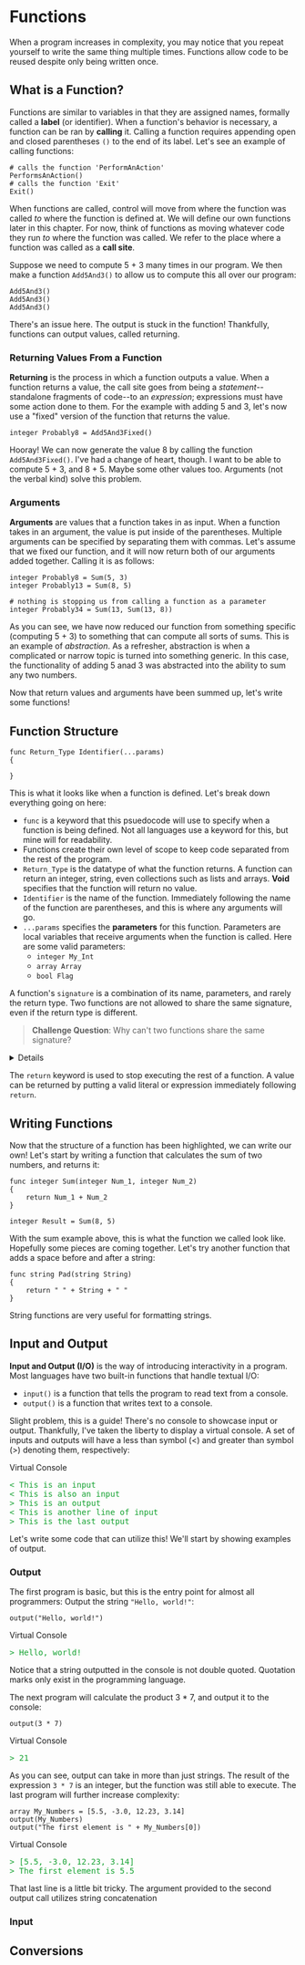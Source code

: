 # Functions

When a program increases in complexity, you may notice that you repeat yourself to write the same thing multiple times. Functions allow code to be reused despite only being written once.

## What is a Function?

Functions are similar to variables in that they are assigned names, formally called a **label** (or identifier). When a function's behavior is necessary, a function can be ran by **calling** it. Calling a function requires appending open and closed parentheses `()` to the end of its label. Let's see an example of calling functions:

```
# calls the function 'PerformAnAction'
PerformsAnAction()
# calls the function 'Exit'
Exit()
```

When functions are called, control will move from where the function was called _to_ where the function is defined at. We will define our own functions later in this chapter. For now, think of functions as moving whatever code they run _to_ where the function was called. We refer to the place where a function was called as a **call site**.

Suppose we need to compute 5 + 3 many times in our program. We then make a function `Add5And3()` to allow us to compute this all over our program:

```
Add5And3()
Add5And3()
Add5And3()
```

There's an issue here. The output is stuck in the function! Thankfully, functions can output values, called returning.

### Returning Values From a Function

**Returning** is the process in which a function outputs a value. When a function returns a value, the call site goes from being a _statement_--standalone fragments of code--to an _expression_; expressions must have some action done to them. For the example with adding 5 and 3, let's now use a "fixed" version of the function that returns the value.

```
integer Probably8 = Add5And3Fixed()
```

Hooray! We can now generate the value 8 by calling the function `Add5And3Fixed()`. I've had a change of heart, though. I want to be able to compute 5 + 3, and 8 + 5. Maybe some other values too. Arguments (not the verbal kind) solve this problem.

### Arguments

**Arguments** are values that a function takes in as input. When a function takes in an argument, the value is put inside of the parentheses. Multiple arguments can be specified by separating them with commas. Let's assume that we fixed our function, and it will now return both of our arguments added together. Calling it is as follows:

```
integer Probably8 = Sum(5, 3)
integer Probably13 = Sum(8, 5)

# nothing is stopping us from calling a function as a parameter
integer Probably34 = Sum(13, Sum(13, 8))
```

As you can see, we have now reduced our function from something specific (computing 5 + 3) to something that can compute all sorts of sums. This is an example of _abstraction_. As a refresher, abstraction is when a complicated or narrow topic is turned into something generic. In this case, the functionality of adding 5 anad 3 was abstracted into the ability to sum any two numbers.

Now that return values and arguments have been summed up, let's write some functions!

## Function Structure

```
func Return_Type Identifier(...params)
{

}
```

This is what it looks like when a function is defined. Let's break down everything going on here:
- `func` is a keyword that this psuedocode will use to specify when a function is being defined. Not all languages use a keyword for this, but mine will for readability.
- Functions create their own level of scope to keep code separated from the rest of the program.
- `Return_Type` is the datatype of what the function returns. A function can return an integer, string, even collections such as lists and arrays. **Void** specifies that the function will return no value.
- `Identifier` is the name of the function. Immediately following the name of the function are parentheses, and this is where any arguments will go.
- `...params` specifies the **parameters** for this function. Parameters are local variables that receive arguments when the function is called. Here are some valid parameters:
  - `integer My_Int`
  - `array Array`
  - `bool Flag`

A function's `signature` is a combination of its name, parameters, and rarely the return type. Two functions are not allowed to share the same signature, even if the return type is different.

> **Challenge Question**: Why can't two functions share the same signature?

<details>

</details>

The `return` keyword is used to stop executing the rest of a function. A value can be returned by putting a valid literal or expression immediately following `return`.

## Writing Functions

Now that the structure of a function has been highlighted, we can write our own! Let's start by writing a function that calculates the sum of two numbers, and returns it:

```
func integer Sum(integer Num_1, integer Num_2)
{
    return Num_1 + Num_2
}

integer Result = Sum(8, 5)
```

With the sum example above, this is what the function we called look like. Hopefully some pieces are coming together. Let's try another function that adds a space before and after a string:

```
func string Pad(string String)
{
    return " " + String + " "
}
```

String functions are very useful for formatting strings. 

## Input and Output
**Input and Output (I/O)** is the way of introducing interactivity in a program. Most languages have two built-in functions that handle textual I/O:

- `input()` is a function that tells the program to read text from a console.
- `output()` is a function that writes text to a console.

Slight problem, this is a guide! There's no console to showcase input or output. Thankfully, I've taken the liberty to display a virtual console. A set of inputs and outputs will have a less than symbol (<) and greater than symbol (>) denoting them, respectively:

<p class="c-hd">Virtual Console</p>
<pre class="c">
< This is an input
< This is also an input
> This is an output
< This is another line of input
> This is the last output
</pre>

Let's write some code that can utilize this! We'll start by showing examples of output.

### Output

The first program is basic, but this is the entry point for almost all programmers: Output the string `"Hello, world!"`:

```
output("Hello, world!")
```

<p class="c-hd">Virtual Console</p>
<pre class="c">
> Hello, world!
</pre>

Notice that a string outputted in the console is not double quoted. Quotation marks only exist in the programming language.

The next program will calculate the product 3 * 7, and output it to the console:

```
output(3 * 7)
```

<p class="c-hd">Virtual Console</p>
<pre class="c">
> 21
</pre>

As you can see, output can take in more than just strings. The result of the expression `3 * 7` is an integer, but the function was still able to execute. The last program will further increase complexity:

```
array My_Numbers = [5.5, -3.0, 12.23, 3.14]
output(My_Numbers)
output("The first element is " + My_Numbers[0])
```

<p class="c-hd">Virtual Console</p>
<pre class="c">
> [5.5, -3.0, 12.23, 3.14]
> The first element is 5.5
</pre>

That last line is a little bit tricky. The argument provided to the second output call utilizes string concatenation

### Input



## Conversions

<style>
.c-hd {
    margin-bottom: 0px;
    
}
.c {
    color: rgb(21, 162, 49);
}

</style>